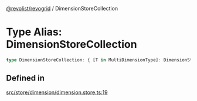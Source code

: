 [@revolist/revogrid](README.md) / DimensionStoreCollection

# Type Alias: DimensionStoreCollection

```ts
type DimensionStoreCollection: { [T in MultiDimensionType]: DimensionStore };
```

## Defined in

[src/store/dimension/dimension.store.ts:19](https://github.com/revolist/revogrid/blob/a05de3c33a7ba2a618c9fb3780f2f2c0197bcd28/src/store/dimension/dimension.store.ts#L19)
